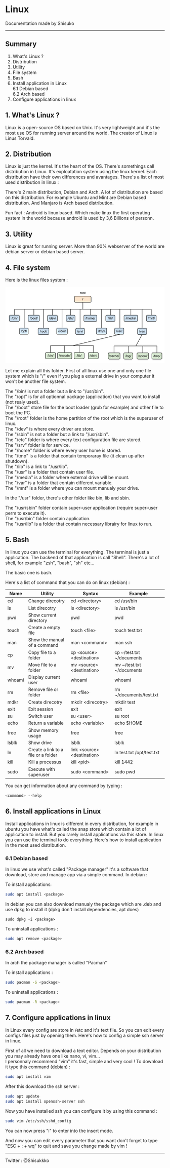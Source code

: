 # Linux

Documentation made by Shisuko

*** 

## Summary
1. What's Linux ?
2. Distribution
3. Utility
4. File system
5. Bash
6. Install application in Linux   
6.1 Debian based   
6.2 Arch based   
7. Configure applications in linux




## 1. What's Linux ?
Linux is a open-source OS based on Unix. It's very lightweight and it's the most use OS for running server around the world. The creator of Linux is Linus Torvald.

## 2. Distribution
Linux is just the kernel. It's the heart of the OS. There's somethings call distribution in Linux. It's exploatation system using the linux kernel. Each distribution have their own differences and avantages. There's a list of most used distribution in linux :

There's 2 main distribution, Debian and Arch. A lot of distribution are based on this distribution. For example Ubuntu and Mint are Debian based distribution. And Manjaro is Arch based distribution.

Fun fact : Android is linux based. Which make linux the first operating system in the world because android is used by 3,6 Billions of personn.

## 3. Utility
Linux is great for running server. More than 90% webserver of the world are debian server or debian based server.

## 4. File system
Here is the linux files system : 

![Image not found](/img/linux-filesystem.webp)

Let me explain all this folder. First of all linux use one and only one file system which is "/" even if you plug a external drive in your computer it won't be another file system.

The "/bin/ is not a folder but a link to "/usr/bin".   
The "/opt" is for all optionnal package (application) that you want to install (not realy used).   
The "/boot" store file for the boot loader (grub for example) and other file to boot the PC.   
The "/root" folder is the home partition of the root which is the superuser of linux.   
The "/dev" is where every driver are store.   
The "/sbin" is not a folder but a link to "/usr/sbin".   
The "/etc" folder is where every text configuration file are stored.   
The "/srv" folder is for service.   
The "/home" folder is where every user home is stored.   
The "/tmp" is a folder that contain temporaray file (it clean up after shutdown).   
The "/lib" is a link to "/usr/lib".  
The "/usr" is a folder that contain user file.   
The "/media" is a folder where external drive will be mount.   
The "/var" is a folder that contain different variable.   
The "/mnt" is a folder where you can mount manualy your drive.

In the "/usr" folder, there's other folder like bin, lib and sbin.

The "/usr/sbin" folder contain super-user application (require super-user perm to execute it).   
The "/usr/bin" folder contain application.   
The "/usr/lib" is a folder that contain necessary librairy for linux to run.  

## 5. Bash

In linux you can use the terminal for everything. The terminal is just a application. The backend of that application is call "Shell". There's a lot of shell, for example "zsh", "bash", "sh" etc...

The basic one is bash.

Here's a list of command that you can do on linux (debian) : 

|Name|Utility|Syntax|Example|
|-|-|-|-|
|cd|Change direcotry|cd \<directory>|cd /usr/bin|
|ls|List direcotry|ls \<directory>|ls /usr/bin|
|pwd|Show current directory|pwd|pwd|
|touch|Create a empty file|touch \<file>|touch test.txt|
|man|Show the manual of a command|man \<command>|man ssh|
|cp|Copy file to a folder|cp \<source> \<destination>|cp ~/test.txt ~/documents|
|mv|Move file to a folder|mv \<source> \<destination>|mv ~/test.txt ~/documents|
|whoami|Display current user|whoami|whoami|
|rm|Remove file or folder|rm \<file>|rm ~/documents/test.txt|
|mdkr|Create direcotry|mkdir \<direcotry>|mkdir test|
|exit|Exit session|exit|exit|
|su|Switch user|su \<user>|su root|
|echo|Return a variable|echo \<variable>|echo $HOME|
|free|Show memory usage|free|free|
|lsblk|Show drive|lsblk|lsblk|
|ln|Create a link to a file or a folder|link \<source> \<destination>|ln test.txt /opt/test.txt|
|kill|Kill a processus|kill \<pid>|kill 1442|
|sudo|Execute with superuser|sudo \<command>|sudo pwd|

You can get information about any command by typing : 

```bash
<command> --help
```

## 6. Install applications in Linux

Install applications in linux is different in every distribution, for example in ubuntu you have what's called the snap store which contain a lot of application to install. But you rarely install applications via this store. In linux you can use the terminal to do everything. Here's how to install application in the most used distribution.

### 6.1 Debian based

In linux we use what's called "Package manager" it's a software that download, store and manage app via a simple command. In debian :

To install applications:
```bash
sudo apt install <package>
```

In debian you can also download manualy the package which are .deb and use dpkg to install it (dpkg don't install dependencies, apt does)

```
sudo dpkg -i <package>
```

To uninstall applications : 
```bash
sudo apt remove <package>
```



### 6.2 Arch based

In arch the package manager is called "Pacman"

To install applications :
```bash
sudo pacman -S <package>
```

To uninstall applications :
```bash
sudo pacman -R <package>
```

## 7. Configure applications in linux
In Linux every config are store in /etc and it's text file. So you can edit every configs files just by opening them. Here's how to config a simple ssh server in linux.

First of all we need to download a text editor. Depends on your distribution you may already have one like nano, vi, vim...   
I personnaly recommend "vim" it's fast, simple and very cool ! To download it type this command (debian) : 

```bash
sudo apt install vim
```

After this download the ssh server :

```bash
sudo apt update
sudo apt install openssh-server ssh
```

Now you have installed ssh you can configure it by using this command :

```bash
sudo vim /etc/ssh/sshd_config
```
You can now press "i" to enter into the insert mode.

And now you can edit every parameter that you want don't forget to type "ESC + : + wq" to quit and save you change made by vim ! 

***

Twitter : @Shisukkko

